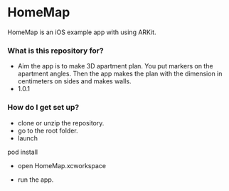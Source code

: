 # HomeMap #

HomeMap is an iOS example app with using ARKit.

### What is this repository for? ###

* Aim the app is to make 3D apartment plan. You put markers on the apartment angles. Then the app makes the plan with the dimension in centimeters on sides and makes walls.
* 1.0.1

### How do I get set up? ###

* clone or unzip the repository. 
* go to the root folder. 
* launch

pod install

* open HomeMap.xcworkspace

* run the app.

